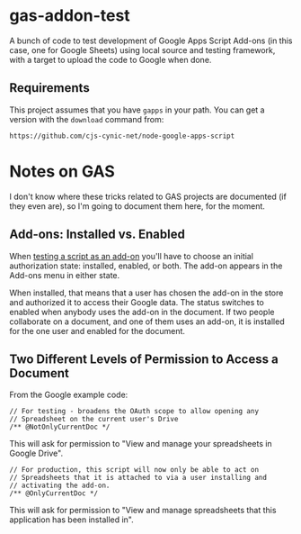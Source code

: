 gas-addon-test
==============

A bunch of code to test development of Google Apps Script Add-ons
(in this case, one for Google Sheets) using local source and testing
framework, with a target to upload the code to Google when done.

Requirements
------------

This project assumes that you have `gapps` in your path. You can get
a version with the `download` command from:

    https://github.com/cjs-cynic-net/node-google-apps-script


Notes on GAS
============

I don't know where these tricks related to GAS projects are documented
(if they even are), so I'm going to document them here, for the moment.


Add-ons: Installed vs. Enabled
------------------------------

When [testing a script as an add-on][testaddon] you'll have to choose
an initial authorization state: installed, enabled, or both. The add-on
appears in the Add-ons menu in either state.

When installed, that means that a user has chosen the add-on in the
store and authorized it to access their Google data. The status switches
to enabled when anybody uses the add-on in the document. If two people
collaborate on a document, and one of them uses an add-on, it is
installed for the one user and enabled for the document.

[testaddon]: https://developers.google.com/apps-script/add-ons/test
[i.vs.e]: https://developers.google.com/apps-script/add-ons/lifecycle#installed_versus_enabled


Two Different Levels of Permission to Access a Document
-------------------------------------------------------

From the Google example code:

    // For testing - broadens the OAuth scope to allow opening any
    // Spreadsheet on the current user's Drive
    /** @NotOnlyCurrentDoc */

This will ask for permission to "View and manage your spreadsheets in
Google Drive".

    // For production, this script will now only be able to act on
    // Spreadsheets that it is attached to via a user installing and
    // activating the add-on.
    /** @OnlyCurrentDoc */

This will ask for permission to "View and manage spreadsheets that this
application has been installed in".
